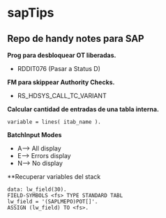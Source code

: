 # sapTips
## Repo de handy notes para SAP

**Prog para desbloquear OT liberadas.**
- RDDIT076 (Pasar a Status D)

**FM para skippear Authority Checks.**
- RS_HDSYS_CALL_TC_VARIANT
  
**Calcular cantidad de entradas de una tabla interna.**
```
variable = lines( itab_name ).
 ```
 
**BatchInput Modes**

- A--> All display
- E--> Errors display
- N--> No display

**Recuperar variables del stack
```
data: lw_field(30).
FIELD-SYMBOLS <fs> TYPE STANDARD TABL
lw_field = '(SAPLMEPO)POT[]'.
ASSIGN (lw_field) TO <fs>.
```
